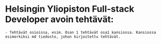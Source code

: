 # Helsingin Yliopiston Full-stack Developer avoin tehtävät:

    - Tehtävät osioissa, esim. Osan 1 tehtävät osa1 kansiossa. Kansiossa esimerkiksi md tiedosto, johon kirjoitettu tehtävät.

